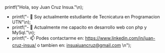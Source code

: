 printf("Hola, soy Juan Cruz Insua."\n);

- printf("- 🌱 Soy actualmente estudiante de Tecnicatura en Programacion UTN"\n);
- printf("- 💬 Actualmente me capacito en desarrollo web con php y MySql."\n);
- printf("- 📫 Podes contactarme en: https://www.linkedin.com/in/juan-cruz-insua/
                o tambien en: insuajuancruz@gmail.com \n");

